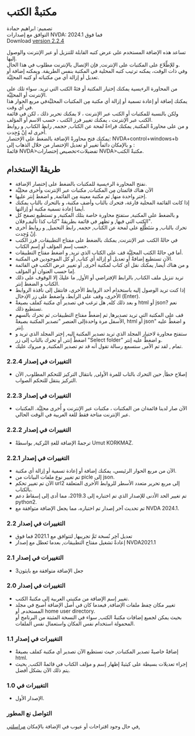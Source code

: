 # مكتبةْ الكتب #

تصميم: ابراهيم حمادة  
التوافق مع إصدارات NVDA: 2024.1 فما فوق  
Download [version 2.2.4][1]  

تساعد هذه الإضافة المستخدم على عرض كتبه القابلة للتنزيل أو عبر الإنترنت والوصول إليها.  
و للإطِّلاع على المكتبات على الإنترنت, فإن الإتصال بالإنترنت مطلوب في هذا الحال.  
وفي ذات الوقت، يمكنه ترتيب كتبه المحلية في المكتبة بنفس الطريقة. ويمكنه إضافة أو تعديل أو إزالة أي من مكتباته أو كتبه المحلِيَّة.

من المحاورة الرءيسية يمكنك إختيار المكتبة أو فئةْ الكتب التي تريد. سواء تلك على الإنترنت أو المحلِيَّة.  
يمكنك إضافة أو إعادة تسمية أو إزالة أي مكتبة مِن المكتبات المحليَّةفي مربع الحوار هذا في أي وقت.  
ولكن بالنسبة للمكتبات أو الكتب عبر الإنترنت ، لا يمكنك تحرير ذلك ، لكن في قائمة الكتب عبر الإنترنت ، يمكنك تغيير فرز الكتب ، حسب الاسم أو المؤلف.  
و من على محاورةْ المكتبة, يمكنك قراءةْ لمحة عن الكتاب, حجمه, رابط الكتاب, و روابط أُخرى له إنْ وُجِدت.  
يمكنك فتح محاورةْ الإضافة بالضغط على الإختصار: NVDA+control+windows+b  
و بالإمكان دائماً تغيير أو تعديل الإختصار من خلال الذهاب إلى :  
قائمةْ NVDA>تفضيلات>تخصيص إختصارات NVDA>مكتبةْ الكتب.  

## طريقةْ الإستخدام ##

*	نفتح المحاورة الرءيسية للمكتبات بالضغط على إختصار الإضافة.  
*	الآن هناك قائمتان مِن المكتبات, مكتبات عبر الإنترنت وأخرى محلِيَّة
*	إختر واحدة منها, ثم مكتبة معينة مِن القائمة, و اضغط إنتر عليها.
*	إذا كانت القائمة المحلية فارغة، فتحرك بالتاب وأضف مكتبة، و بالتحرك بالتاب يمكنك أيضا إعادة تسمية مكتبة أو إزالتها.
*	و بالضغط على المكتبة, ستفتح محاورة خاصة بتلك المكتبة, و تستطيع تصفح كل الكتب التي فيها, و تظهر في قائمة بطريقةْ "كتاب كذا تأليف فلان".
*	تحرك بالتاب, و سَتَطَّلِع على لمحة عن الكتاب, حجمه, رابط التحميل, و روابط أُخرى  إنْ وُجِدت.  
*	في حالةْ الكتب عبر الإنترنت, يمكنك بالضغط على مفتاح التطبيقات, فرز الكتب حسب إسم المؤلف أو إسم الكتاب.
*	أما في حالةْ الكتب المحلِيَّة قف على الكتاب الذي تريد, و اضغط مفتاح التطبيقات.  
*	الآن تستطيع إضافةْ أو تعديل أو إزالة أي كتاب, أو كل الموجودين في المكتبة.  
*	و من هناك أيضا, يمكنك نقل أي كتاب لمكتبة أخرى, أو تغيير عرض الكتب في القائمة إما حسب العنوان أو المؤلف.  
*	تريد تنزيل ملف الكتاب, بالرابط الإفتراضي أو الأول, ما عليكَ إلا الوقوف على ذلك الكتاب و الضغط إنتر.  
*	إذا كنت تريد الوصول إليه باستخدام أحد الروابط الأخرى، فانتقل إلى نافذة الروابط الأخرى، وقف على الرابط، واضغط على زر الإدخال (Enter).
*	و بعد ذلك كله, هل ترغب في تصدير أي مكتبة كملف بصيغةْ html أو json? نعم تستطيع ذلك.  
*	قف على المكتبة التي تريد تصديرها, ثم إضغطْ مفتاح التطبيقات, ثم تحرك بالسهم الأسفل مرة واحدةإلى العنصر "تصدير المكتبة بصيغةْ, html أو json" و اضغطْ عليه إنتر.  
*	ستفتح محاورة لاختيار المجلد الذي تريد تصدير المكتبة إليه, إختر المجلد الذي تريد و اضغطْ إنتر, أو تحرك بالتاب إلى زر "Select folder" و اضغطْ عليه إنتر.  
*	تمام , لقد تم الأمر, ستسمع رسالة تقول أنه قد تم تصدير المكتبة, و مبروك عليك.  

### التغييرات في إصدار 2.2.4 ###

*	إصلاح خطأ, حين التحرك بالتاب للمرة الأولى, بانتقال التركيز للتحكم المطلوب, الآن التركيز ينتقل للتحكم الصواب.

### التغييرات في إصدار 2.2.3 ###

* 	 الآن صار لدينا قائمةان من المكتبات ، مكتبات عبر الإنترنت و أُخرى محلِيَّة. 
المكتبات عبر الإنترنت متاحة فقط للغة العربية في الوقت الحالي.

### التغييرات في إصدار 2.2.2 ###

*	ترجمةْ الإضافة للغةِ التُركية, بواسطةْ Umut KORKMAZ.

### التغييرات في إصدار 2.2.1 ###

*	الآن من مربع الحوار الرئيسي، يمكنك إضافة أو إعادة تسمية أو إزالة أي مكتبة.
*	تم تغيير نوع ملفات البيانات من picle إلى json.
*	الآن تم تغيير تحكم url2 إلى مربع تحرير متعدد الأسطر للروابط الأخرى المتعلقة بالكتاب.
*	تم تغيير الحد الأدنى للإصدار الذي تم اختباره إلى 2019.3، مما أدى إلى إسقاط دعم python2.
*	تم تحديث آخر إصدار تم اختباره، مما يجعل الإضافة متوافقة مع NVDA 2024.1.

### التغييرات في إصدار 2.2 ###

*	تعديل آخِر نُسخة تَمَّ تجريبها, لتتوافق مع 2021.1 فما فوق  
*	إعادةْ تشغيل مفتاح التطبيقات, بعدما تَعطل مع إصدار NVDA2021.1  

### التغييرات في إصدار 2.1 ###
*	جعل الإضافة متوافقة مع بايثون3  
 
### التغييرات في إصدار 2.0 ###

*	تغيير إسم الإضافة من مكتبتي العربية إلى مكتبةْ الكتب.  
*	تغيير مكان حِفظ ملفات الإضافة, فبعدما كان في أصل الإضافة أصبح في مجلد المستخدم, أو home user directory.  
بحيث يمكن لجميع إضافات مكتبةْ الكتب, سواء في النسخة المثبتة من البرنامج أو المحمولة استخدام نفس المكان واستعمال نفس الملفات.  

### التغييرات في إصدار 1.1 ###

*	إضافةْ خاصيةْ تصدير المكتبات, حيث تستطيع الآن تصدير أي مكتبة كملف بصيغةْ html.  
*	إجراء تعديلات بسيطة على كيثيةْ إظهار إسم و مؤلف الكتاب في قائمةْ الكتب, بحيث يتم ذلك الآن بشكل أفضل.  

### التغييرات في  1.0 ###

*	الإصدار الأول.  

### التواصل نع المطور ###

في حال وجود اقتراحات أو عيوب في الإضافة بالإمكان [مراسلتي.](mailto:ibra.hamadeh@hotmail.com)

[1]: https://github.com/ibrahim-s/bookLibrary/releases/download/v2.2.4/bookLibrary-2.2.4.nvda-addon
